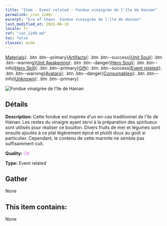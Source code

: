 ```yaml
---
title: "Item - Event related - Fondue vinaigrée de l'île de Hainan"
permalink: /con_1249/
excerpt: "Era of Chaos  Fondue vinaigrée de l'île de Hainan"
last_modified_at: 2021-06-15
locale: fr
ref: "con_1249.md"
toc: false
classes: wide
---
```

 [Materials](/ItemsFR/){: .btn .btn--primary}[Artifacts](/ItemsFR/Artifacts/){: .btn .btn--success}[Unit Soul](/ItemsFR/UnitSoul/){: .btn .btn--warning}[Unit Awakening](/ItemsFR/UnitAwakening/){: .btn .btn--danger}[Hero Soul](/ItemsFR/HeroSoul/){: .btn .btn--info}[Hero Skill](/ItemsFR/HeroSkill/){: .btn .btn--primary}[Gift](/ItemsFR/Gift/){: .btn .btn--success}[Event related](/ItemsFR/Events/){: .btn .btn--warning}[Avatars](/ItemsFR/Avatars/){: .btn .btn--danger}[Consumables](/ItemsFR/Consumables/){: .btn .btn--info}[Unknown](/ItemsFR/Unknown/){: .btn .btn--primary}

 ![Fondue vinaigrée de l'île de Hainan](/images/t/i_81532331.png)

## Détails
 **Description:** Cette fondue est inspirée d'un en-cas traditionnel de l'île de Hainan. Les restes du vinaigre ayant servi à la préparation des spiritueux sont utilisés pour réaliser ce bouillon. Divers fruits de mer et légumes sont ensuite ajoutés à ce plat légèrement épicé et plutôt doux au goût si particulier. Cependant, le contenu de cette marmite ne semble pas suffisamment cuit.

 **Quality:** <span style="color: #DA70D6">OK</span>

 **Type:** Event related

## Gather

  None

## This item contains:

  None

